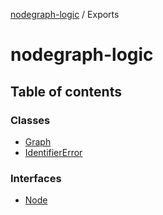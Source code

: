 [nodegraph-logic](README.md) / Exports

# nodegraph-logic

## Table of contents

### Classes

- [Graph](classes/Graph.md)
- [IdentifierError](classes/IdentifierError.md)

### Interfaces

- [Node](interfaces/Node.md)
